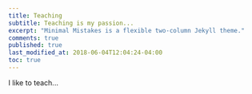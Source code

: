 ```yaml
---
title: Teaching
subtitle: Teaching is my passion...
excerpt: "Minimal Mistakes is a flexible two-column Jekyll theme."
comments: true
published: true
last_modified_at: 2018-06-04T12:04:24-04:00
toc: true
---
```


I like to teach...


